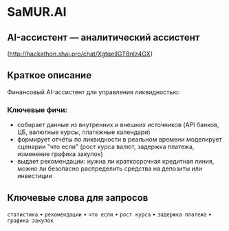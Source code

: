 # SaMUR.AI


## AI-ассистент — аналитический ассистент  
(http://hackathon.shai.pro/chat/XgtqeIIGT8nIz4GX) 



## Краткое описание
 Финансовый AI-ассистент для управления ликвидностью:
### Ключевые фичи:
- собирает данные из внутренних и внешних источников (API банков, ЦБ,
валютные курсы, платежные календари)
- формирует отчёты по ликвидности в реальном времени
моделирует сценарии "что если" (рост курса валют, задержка платежа,
изменение графика закупок)
- выдает рекомендации: нужна ли краткосрочная кредитная линия, можно ли
безопасно распределить средства на депозиты или инвестиции

## Ключевые слова для запросов 
`статистика` • `рекомендации` • `что если` • `рост курса` • `задержка платежа` • `графика закупок`

